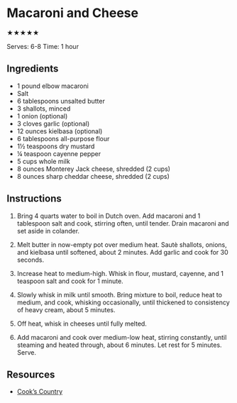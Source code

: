 # Macaroni and Cheese

★★★★★

Serves: 6-8
Time: 1 hour

## Ingredients

* 1 pound elbow macaroni
* Salt
* 6 tablespoons unsalted butter
* 3 shallots, minced
* 1 onion (optional)
* 3 cloves garlic (optional)
* 12 ounces kielbasa (optional)
* 6 tablespoons all-purpose flour
* 1½ teaspoons dry mustard
* ¼ teaspoon cayenne pepper
* 5 cups whole milk
* 8 ounces Monterey Jack cheese, shredded (2 cups)
* 8 ounces sharp cheddar cheese, shredded (2 cups)

## Instructions

1. Bring 4 quarts water to boil in Dutch oven. Add macaroni and 1 tablespoon salt and cook, stirring often, until tender. Drain macaroni and set aside in colander.

2. Melt butter in now-empty pot over medium heat. Sautè shallots, onions, and kielbasa until softened, about 2 minutes. Add garlic and cook for 30 seconds.

3. Increase heat to medium-high. Whisk in flour, mustard, cayenne, and 1 teaspoon salt and cook for 1 minute.

4. Slowly whisk in milk until smooth. Bring mixture to boil, reduce heat to medium, and cook, whisking occasionally, until thickened to consistency of heavy cream, about 5 minutes.

4. Off heat, whisk in cheeses until fully melted.

5. Add macaroni and cook over medium-low heat, stirring constantly, until steaming and heated through, about 6 minutes. Let rest for 5 minutes. Serve.

## Resources

* [Cook’s Country](https://www.cookscountry.com/recipes/8028-classic-macaroni-and-cheese)
